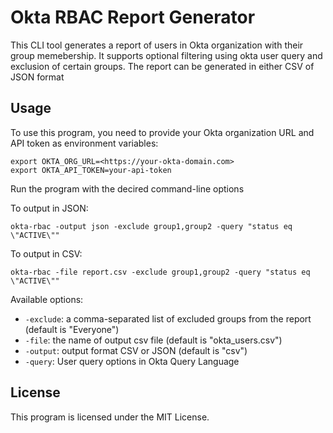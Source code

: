# Okta RBAC Report Generator

This CLI tool generates a report of users in Okta organization with their group memebership.
It supports optional filtering using okta user query and exclusion of certain groups.
The report can be generated in either CSV of JSON format

## Usage

To use this program, you need to provide your Okta organization URL and API token as environment variables:

```text
export OKTA_ORG_URL=<https://your-okta-domain.com>
export OKTA_API_TOKEN=your-api-token
```

Run the program with the decired command-line options

To output in JSON:

```text
okta-rbac -output json -exclude group1,group2 -query "status eq \"ACTIVE\""
```

To output in CSV:

```text
okta-rbac -file report.csv -exclude group1,group2 -query "status eq \"ACTIVE\""
```

Available options:

- `-exclude`: a comma-separated list of excluded groups from the report (default is "Everyone")
- `-file`: the name of output csv file (default is "okta_users.csv")
- `-output`: output format CSV or JSON (default is "csv")
- `-query`: User query options in Okta Query Language

## License

This program is licensed under the MIT License.
